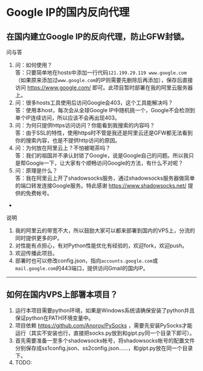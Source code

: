 Google IP的国内反向代理
====

在国内建立Google IP的反向代理，防止GFW封锁。
----

问与答

1. 问：如何使用？<br />答：只要简单地在hosts中添加一行代码`121.199.29.119 www.google.com`（如果原来添加过`www.google.com`的IP则需要先删除后再添加），保存后直接访问 https://www.google.com/ 即可。此项目暂时部署在我的阿里云服务器上。
2. 问：很多hosts工具使用后访问Google会403，这个工具能解决吗？<br />答：使用本host，每次会从全球Google IP中随机挑一个，Google不会检测到单个IP连续访问，所以应该不会再出现403。
3. 问：为何只提供https访问访问？你能看到我搜索的内容吗？<br />答：由于SSL的特性，使用https时不管是我还是阿里云还是GFW都无法看到你的搜索内容，也是不提供http访问的原因。
4. 问：为何放在阿里云上？不怕被喝茶吗？<br />答：我们的祖国并不承认封锁了Google，说是Google自己的问题。所以我只是帮Google一下，让大家有个顺畅访问Google的方法，有什么不对呢？
5. 问：原理是什么？<br />答：我在阿里云上开了shadowsocks服务，通过shadowsocks服务器做简单的端口转发连接Google服务。特此感谢 https://www.shadowsocks.net/ 提供的免费帐号。

-

说明

1. 我的阿里云的带宽不大，所以鼓励大家可以都来部署到国内的VPS上，分流的同时提供更多的IP。
2. 对性能有点担心，有对Python性能优化有经验的，欢迎fork，欢迎push。
3. 欢迎传播此项目。
4. 部署时也可以修改config.json，指向`accounts.google.com`或`mail.google.com`的443端口，提供访问Gmail的国内IP。

---

如何在国内VPS上部署本项目？
----

1. 运行本项目需要python环境，如果是Windows系统请确保安装了python并且保证python在PATH环境变量中。
2. 项目依赖 https://github.com/Anorov/PySocks ，需要先安装PySocks才能运行（其实不安装也行，直接把socks.py放到和gipt.py同一个目录下即可）。
3. 首先需要准备一至多个shadowsocks帐号，将shadowsocks帐号的配置文件分别保存成ss1config.json、ss2config.json……，和gipt.py放在同一个目录下。
4. TODO:
